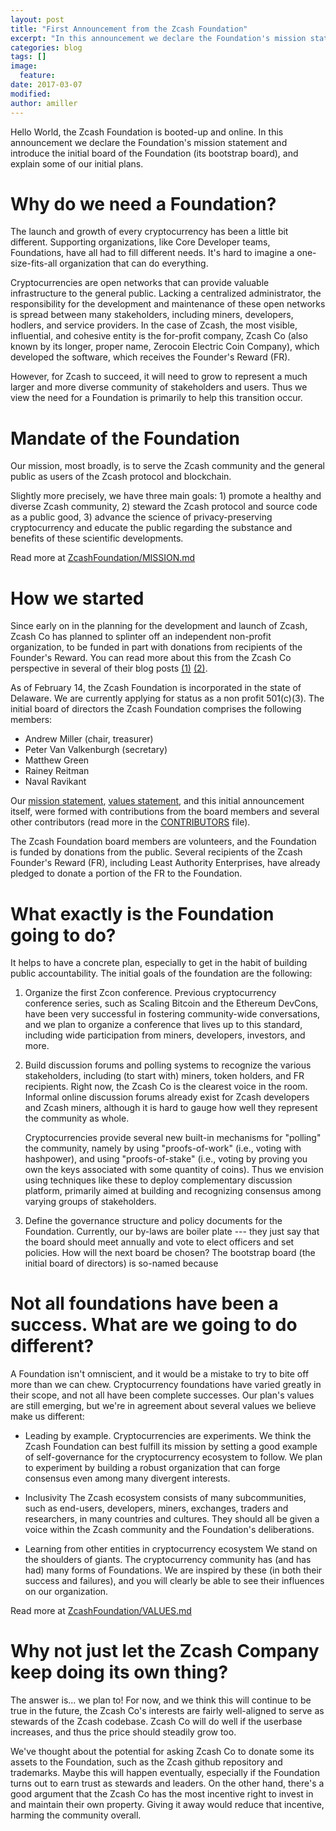 ```yaml
---
layout: post
title: "First Announcement from the Zcash Foundation"
excerpt: "In this announcement we declare the Foundation's mission statement and introduce the initial board of the Foundation (its bootstrap board), and explain some of our initial plans."
categories: blog
tags: []
image:
  feature:
date: 2017-03-07
modified:
author: amiller
---
```

      
Hello World, the Zcash Foundation is booted-up and online. In this announcement we declare the Foundation's mission statement and introduce the initial board of the Foundation (its bootstrap board), and explain some of our initial plans.

Why do we need a Foundation?
============
The launch and growth of every cryptocurrency has been a little bit different. Supporting organizations, like Core Developer teams, Foundations, have all had to fill different needs. It's hard to imagine a one-size-fits-all organization that can do everything.

Cryptocurrencies are open networks that can provide valuable infrastructure to the general public. Lacking a centralized administrator, the responsibility for the development and maintenance of these open networks is spread between many stakeholders, including miners, developers, hodlers, and service providers. In the case of Zcash, the most visible, influential, and cohesive entity is the for-profit company, Zcash Co (also known by its longer, proper name, Zerocoin Electric Coin Company), which developed the software, which receives the Founder's Reward (FR).

However, for Zcash to succeed, it will need to grow to represent a much larger and more diverse community of stakeholders and users. Thus we view the need for a Foundation is primarily to help this transition occur.



Mandate of the Foundation
============
Our mission, most broadly, is to serve the Zcash community and the general public as users of the Zcash protocol and blockchain.

Slightly more precisely, we have three main goals: 1) promote a healthy and diverse Zcash community, 2) steward the Zcash protocol and source code as a public good, 3) advance the science of privacy-preserving cryptocurrency and educate the public regarding the substance and benefits of these scientific developments.

Read more at [ZcashFoundation/MISSION.md](https://github.com/ZcashFoundation/ZcashFoundation/MISSION.md)

How we started
============
Since early on in the planning for the development and launch of Zcash, Zcash Co has planned to splinter off an independent non-profit organization, to be funded in part with donations from recipients of the Founder's Reward. You can read more about this from the Zcash Co perspective in several of their blog posts [(1)](https://z.cash/blog/funding.html) [(2)](https://z.cash/blog/continued-funding-and-transparency.html).

As of February 14, the Zcash Foundation is incorporated in the state of Delaware. We are currently applying for status as a non profit 501(c)(3).
The initial board of directors the Zcash Foundation comprises the following members:
- Andrew Miller (chair, treasurer)
- Peter Van Valkenburgh (secretary)
- Matthew Green
- Rainey Reitman
- Naval Ravikant

Our [mission statement](https://github.com/ZcashFoundation/ZcashFoundation/MISSION.md), [values statement](https://github.com/ZcashFoundation/ZcashFoundation/VALUES.md), and this initial announcement itself, were formed with contributions from the board members and several other contributors (read more in the [CONTRIBUTORS](https://github.com/ZcashFoundation/ZcashFoundation/CONTRIBUTORS.md) file).

The Zcash Foundation board members are volunteers, and the Foundation is funded by donations from the public. Several recipients of the Zcash Founder's Reward (FR), including Least Authority Enterprises, have already pledged to donate a portion of the FR to the Foundation.

What exactly is the Foundation going to do?
=========
It helps to have a concrete plan, especially to get in the habit of building public accountability. The initial goals of the foundation are the following:

1. Organize the first Zcon conference. Previous cryptocurrency conference series, such as Scaling Bitcoin and the Ethereum DevCons, have been very successful in fostering community-wide conversations, and we plan to organize a conference that lives up to this standard, including wide participation from miners, developers, investors, and more.

2. Build discussion forums and polling systems to recognize the various stakeholders, including (to start with) miners, token holders, and FR recipients. Right now, the Zcash Co is the clearest voice in the room. Informal online discussion forums already exist for Zcash developers and Zcash miners, although it is hard to gauge how well they represent the community as whole.

   Cryptocurrencies provide several new built-in mechanisms for "polling" the community, namely by using "proofs-of-work" (i.e., voting with hashpower), and using "proofs-of-stake" (i.e., voting by proving you own the keys associated with some quantity of coins). Thus we envision using techniques like these to deploy complementary discussion platform, primarily aimed at building and recognizing consensus among varying groups of stakeholders.

3. Define the governance structure and policy documents for the Foundation. Currently, our by-laws are boiler plate --- they just say that the board should meet annually and vote to elect officers and set policies. How will the next board be chosen? The bootstrap board (the initial board of directors) is so-named because 


Not all foundations have been a success. What are we going to do different?
======
A Foundation isn't omniscient, and it would be a mistake to try to bite off more than we can chew. Cryptocurrency foundations have varied greatly in their scope, and not all have been complete successes. Our plan's values are still emerging, but we're in agreement about several values we believe make us different:

- Leading by example.
  Cryptocurrencies are experiments. We think the Zcash Foundation can best fulfill its mission by setting a good example of self-governance for the cryptocurrency ecosystem to follow. We plan to experiment by building a robust organization that can forge consensus even among many divergent interests.

- Inclusivity
  The Zcash ecosystem consists of many subcommunities, such as end-users, developers, miners, exchanges, traders and researchers, in many countries and cultures. They should all be given a voice within the Zcash community and the Foundation's deliberations.

- Learning from other entities in cryptocurrency ecosystem
  We stand on the shoulders of giants. The cryptocurrency community has (and has had) many forms of Foundations. We are inspired by these (in both their success and failures), and you will clearly be able to see their influences on our organization.
  
Read more at [ZcashFoundation/VALUES.md](https://github.com/ZcashFoundation/ZcashFoundation/VALUES.md)


Why not just let the Zcash Company keep doing its own thing?
====
The answer is... we plan to!
For now, and we think this will continue to be true in the future, the Zcash Co's interests are fairly well-aligned to serve as stewards of the Zcash codebase. Zcash Co will do well if the userbase increases, and thus the price should steadily grow too.

We've thought about the potential for asking Zcash Co to donate some its assets to the Foundation, such as the Zcash github repository and trademarks. Maybe this will happen eventually, especially if the Foundation turns out to earn trust as stewards and leaders. On the other hand, there's a good argument that the Zcash Co has the most incentive right to invest in and maintain their own property. Giving it away would reduce that incentive, harming the community overall.